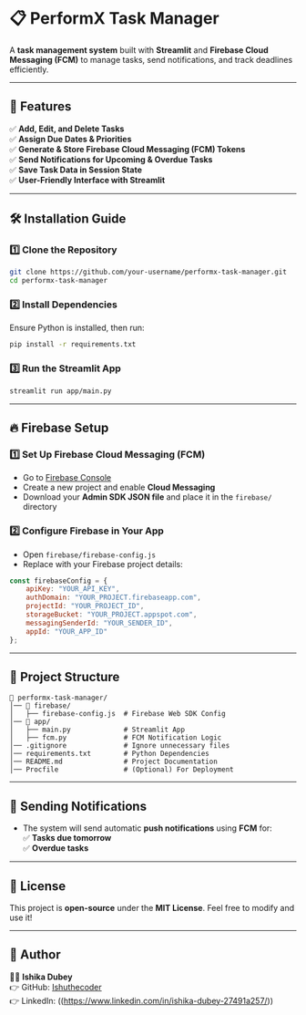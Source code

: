 # **📋 PerformX Task Manager**

A **task management system** built with **Streamlit** and **Firebase Cloud Messaging (FCM)** to manage tasks, send notifications, and track deadlines efficiently.

---

## **🚀 Features**

✅ **Add, Edit, and Delete Tasks**  
✅ **Assign Due Dates & Priorities**  
✅ **Generate & Store Firebase Cloud Messaging (FCM) Tokens**  
✅ **Send Notifications for Upcoming & Overdue Tasks**  
✅ **Save Task Data in Session State**  
✅ **User-Friendly Interface with Streamlit**  

---

## **🛠 Installation Guide**

### **1️⃣ Clone the Repository**
```sh
git clone https://github.com/your-username/performx-task-manager.git
cd performx-task-manager
```

### **2️⃣ Install Dependencies**
Ensure Python is installed, then run:
```sh
pip install -r requirements.txt
```

### **3️⃣ Run the Streamlit App**
```sh
streamlit run app/main.py
```

---

## **🔥 Firebase Setup**

### **1️⃣ Set Up Firebase Cloud Messaging (FCM)**
- Go to [Firebase Console](https://console.firebase.google.com/)
- Create a new project and enable **Cloud Messaging**
- Download your **Admin SDK JSON file** and place it in the `firebase/` directory

### **2️⃣ Configure Firebase in Your App**
- Open `firebase/firebase-config.js`
- Replace with your Firebase project details:
```javascript
const firebaseConfig = {
    apiKey: "YOUR_API_KEY",
    authDomain: "YOUR_PROJECT.firebaseapp.com",
    projectId: "YOUR_PROJECT_ID",
    storageBucket: "YOUR_PROJECT.appspot.com",
    messagingSenderId: "YOUR_SENDER_ID",
    appId: "YOUR_APP_ID"
};
```

---

## **📌 Project Structure**
```
📂 performx-task-manager/
│── 📂 firebase/  
│   ├── firebase-config.js  # Firebase Web SDK Config  
│── 📂 app/  
│   ├── main.py             # Streamlit App  
│   ├── fcm.py              # FCM Notification Logic  
│── .gitignore              # Ignore unnecessary files  
│── requirements.txt        # Python Dependencies  
│── README.md               # Project Documentation  
│── Procfile                # (Optional) For Deployment  
```

---

## **🔔 Sending Notifications**

- The system will send automatic **push notifications** using **FCM** for:  
  ✅ **Tasks due tomorrow**  
  ✅ **Overdue tasks**  

---

## **📝 License**

This project is **open-source** under the **MIT License**. Feel free to modify and use it!  

---

## **👤 Author**

👩‍💻 **Ishika Dubey**  
👉 GitHub: [Ishuthecoder]((https://github.com/Ishuthecoder))  
👉 LinkedIn: ((https://www.linkedin.com/in/ishika-dubey-27491a257/))  



